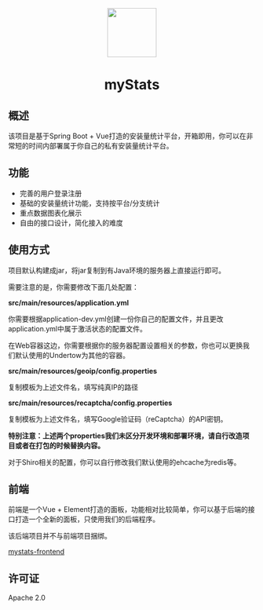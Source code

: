 <div align="center"><img width="100" src="https://mystats.pwp.app/img/logo_256.fda3c4a7.png"><h1>myStats</h1></div>

## 概述

该项目是基于Spring Boot + Vue打造的安装量统计平台，开箱即用，你可以在非常短的时间内部署属于你自己的私有安装量统计平台。

## 功能

- 完善的用户登录注册
- 基础的安装量统计功能，支持按平台/分支统计
- 重点数据图表化展示
- 自由的接口设计，简化接入的难度

## 使用方式

项目默认构建成jar，将jar复制到有Java环境的服务器上直接运行即可。

需要注意的是，你需要修改下面几处配置：

**src/main/resources/application.yml**

你需要根据application-dev.yml创建一份你自己的配置文件，并且更改application.yml中属于激活状态的配置文件。

在Web容器这边，你需要根据你的服务器配置设置相关的参数，你也可以更换我们默认使用的Undertow为其他的容器。

**src/main/resources/geoip/config.properties**

复制模板为上述文件名，填写纯真IP的路径

**src/main/resources/recaptcha/config.properties**

复制模板为上述文件名，填写Google验证码（reCaptcha）的API密钥。

**特别注意：上述两个properties我们未区分开发环境和部署环境，请自行改造项目或者在打包的时候替换内容。**

对于Shiro相关的配置，你可以自行修改我们默认使用的ehcache为redis等。

## 前端

前端是一个Vue + Element打造的面板，功能相对比较简单，你可以基于后端的接口打造一个全新的面板，只使用我们的后端程序。

该后端项目并不与前端项目捆绑。

[mystats-frontend](https://github.com/pwp-app/mystats-frontend)

## 许可证

Apache 2.0